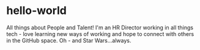 # hello-world
All things about People and Talent!
I'm an HR Director working in all things tech - love learning new ways of working and hope to connect with others in the GitHub space. Oh - and Star Wars...always.
